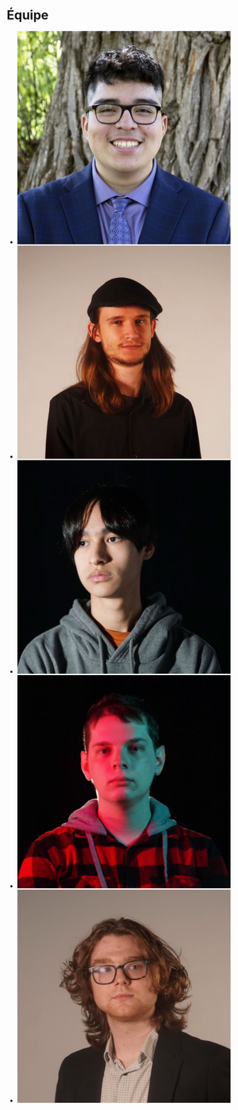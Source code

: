 # Équipe

<!-- Présentation des rôles et responsabilités de chacun des membres de l'équipe -->

* [![Joshua](membre_v/josh_00000.jpg)](membre_v/)
* [![Victor](20_Victor_Gileau/vic_00000.jpg)](20_Victor_Gileau/)
* [![Michael](membre_x/michael_00000.jpg)](membre_x/)
* [![Pierre](membre_y/pierreluc_00000.jpg)](membre_y/)
* [![Maik](membre_z/maik_00000.jpg)](membre_z/)

